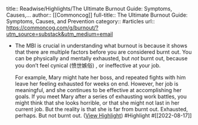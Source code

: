 title:: Readwise/Highlights/The Ultimate Burnout Guide: Symptoms, Causes,...
author:: [[Commoncog]]
full-title:: The Ultimate Burnout Guide: Symptoms, Causes, and Prevention
category:: #articles
url:: https://commoncog.com/g/burnout/?utm_source=substack&utm_medium=email
- The MBI is crucial in understanding what burnout is because it shows that there are multiple factors before you are considered burnt out. You can be physically and mentally exhausted, but *not* burnt out, because you don’t feel cynical (愤世嫉俗) , or ineffective at your job.
  
  For example, Mary might hate her boss, and repeated fights with him leave her feeling exhausted for weeks on end. However, her job is meaningful, and she continues to be effective at accomplishing her goals. If you meet Mary after a series of exhausting work battles, you might think that she looks horrible, or that she might not last in her current job. But the reality is that she is far from burnt out. Exhausted, perhaps. But not burnt out. ([View Highlight](https://read.readwise.io/read/01gan05q4ndca97cb7phy56hth)) #Highlight #[[2022-08-17]]